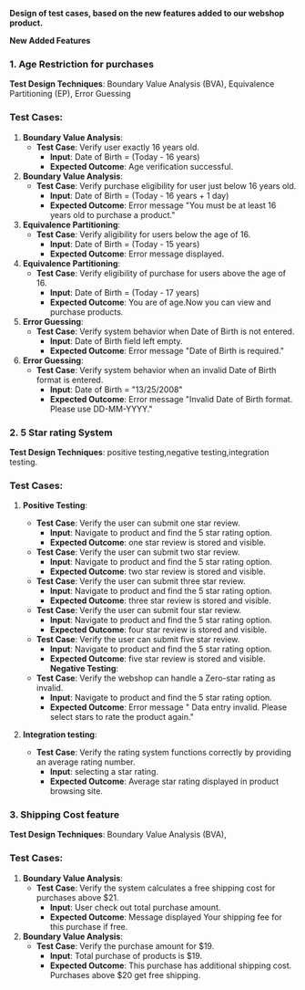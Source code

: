 
**Design of test cases, based on the new features added to our webshop product.**

**New Added Features**

### **1. Age Restriction for purchases**

**Test Design Techniques**: Boundary Value Analysis (BVA), Equivalence Partitioning (EP), Error Guessing

### Test Cases:

1. **Boundary Value Analysis**:
    - **Test Case**: Verify user exactly 16 years old.
        - **Input**: Date of Birth = (Today - 16 years)
        - **Expected Outcome**: Age verification successful.
2. **Boundary Value Analysis**:
    - **Test Case**: Verify purchase eligibility for user just below 16 years old.
        - **Input**: Date of Birth = (Today - 16 years + 1 day)
        - **Expected Outcome**: Error message "You must be at least 16 years old to purchase a product."
3. **Equivalence Partitioning**:
    - **Test Case**: Verify aligibility for users below the age of 16.
        - **Input**: Date of Birth = (Today - 15 years)
        - **Expected Outcome**: Error message displayed.
4. **Equivalence Partitioning**:
    - **Test Case**: Verify eligibility of purchase for users above the age of 16.
        - **Input**: Date of Birth = (Today - 17 years)
        - **Expected Outcome**: You are of age.Now you can view and purchase products.
5. **Error Guessing**:
    - **Test Case**: Verify system behavior when Date of Birth is not entered.
        - **Input**: Date of Birth field left empty.
        - **Expected Outcome**: Error message "Date of Birth is required."
6. **Error Guessing**:
    - **Test Case**: Verify system behavior when an invalid Date of Birth format is entered.
        - **Input**: Date of Birth = "13/25/2008"
        - **Expected Outcome**: Error message "Invalid Date of Birth format. Please use DD-MM-YYYY."

### **2. 5 Star rating System**

**Test Design Techniques**: positive testing,negative testing,integration testing.

### Test Cases:

1. **Positive Testing**:
    - **Test Case**: Verify the user can submit one star review.
        - **Input**: Navigate to product and find the 5 star rating option.
        - **Expected Outcome**: one star review is stored and visible.
    - **Test Case**: Verify the user can submit two star review.
        - **Input**: Navigate to product and find the 5 star rating option.
        - **Expected Outcome**: two star review is stored and visible.
    - **Test Case**: Verify the user can submit three star review.
        - **Input**: Navigate to product and find the 5 star rating option.
        - **Expected Outcome**: three star review is stored and visible.
    - **Test Case**: Verify the user can submit four star review.
        - **Input**: Navigate to product and find the 5 star rating option.
        - **Expected Outcome**: four star review is stored and visible.
    - **Test Case**: Verify the user can submit five star review.
        - **Input**: Navigate to product and find the 5 star rating option.
        - **Expected Outcome**: five star review is stored and visible.
   **Negative Testing**:
    - **Test Case**: Verify the webshop can handle a Zero-star rating as invalid.
        - **Input**: Navigate to product and find the 5 star rating option.
        - **Expected Outcome**: Error message " Data entry invalid. Please select stars to rate the product again."
  
2. **Integration testing**:
    - **Test Case**: Verify the rating system functions correctly by providing an average rating number.
        - **Input**: selecting a star rating.
        - **Expected Outcome**: Average star rating displayed in product browsing site.


### **3. Shipping Cost feature**

**Test Design Techniques**: Boundary Value Analysis (BVA), 

### Test Cases:

1. **Boundary Value Analysis**:
    - **Test Case**: Verify the system calculates a free shipping cost for purchases above $21.
        - **Input**: User check out total purchase amount.
        - **Expected Outcome**: Message displayed Your shipping fee for this purchase if free.
2. **Boundary Value Analysis**:
    - **Test Case**: Verify the purchase amount for $19.
        - **Input**: Total purchase of products is $19.
        - **Expected Outcome**: This purchase has additional shipping cost. Purchases above $20 get free shipping.


